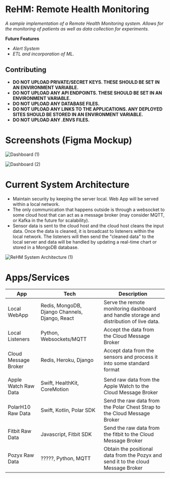 # ReHM: Remote Health Monitoring
*A sample implementation of a Remote Health Monitoring system. Allows for the monitoring of patients as well as data collection for experiments.*

**Future Features**
* *Alert System*
* *ETL and incorporation of ML.*

## Contributing

* **DO NOT UPLOAD PRIVATE/SECRET KEYS. THESE SHOULD BE SET IN AN ENVIRONMENT VARIABLE.**
* **DO NOT UPLOAD ANY API ENDPOINTS. THESE SHOULD BE SET IN AN ENVIRONMENT VARIABLE.**
* **DO NOT UPLOAD ANY DATABASE FILES.**
* **DO NOT UPLOAD ANY LINKS TO THE APPLICATIONS. ANY DEPLOYED SITES SHOULD BE STORED IN AN ENVIRONMENT VARIABLE.**
* **DO NOT UPLOAD ANY .ENVS FILES.**

# Screenshots (Figma Mockup)

![Dashboard (1)](https://user-images.githubusercontent.com/59156097/171966507-e47acbf2-a979-4b66-9829-adbf2b9290b1.png)

![Dashboard (2)](https://user-images.githubusercontent.com/59156097/171966550-ac9b486b-914f-4f6c-8381-c7ccbd60f10c.png)

# Current System Architecture

* Maintain security by keeping the server local. Web App will be served within a local network. 
* The only communication that happens outside is through a websocket to some cloud host that can act as a message broker (may consider MQTT, or Kafka in the future for scalability).
* Sensor data is sent to the cloud host and the cloud host cleans the input data. Once the data is cleaned, it is broadcast to listeners within the local network. The listeners will then send the "cleaned data" to the local server and data will be handled by updating a real-time chart or stored in a MongoDB database.

![ReHM System Architecture (1)](https://user-images.githubusercontent.com/59156097/171967168-25459ab9-d5de-4487-8da5-d590f3bbe70c.jpg)

# Apps/Services

|      App      | Tech | Description|
|---------------|-------------| ------|
| Local WebApp  | Redis, MongoDB, Django Channels, Django, React | Serve the remote monitoring dashboard and handle storage and distribution of live data.|
| Local Listeners | Python, Websockets/MQTT | Accept the data from the Cloud Message Broker |
| Cloud Message Broker | Redis, Heroku, Django | Accept data from the sensors and process it into some standard format | 
|||
| Apple Watch Raw Data | Swift, HealthKit, CoreMotion | Send raw data from the Apple Watch to the Cloud Message Broker |
| PolarH10 Raw Data | Swift, Kotlin, Polar SDK | Send the raw data from the Polar Chest Strap to the Cloud Message Broker |
| Fitbit Raw Data | Javascript, Fitbit SDK | Send the raw data from the fitbit to the Cloud Message Broker |
| Pozyx Raw Data | ?????, Python, MQTT | Obtain the positional data from the Pozyx and send it to the cloud Message Broker | 


